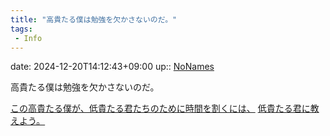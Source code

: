 ```yaml
---
title: "高貴たる僕は勉強を欠かさないのだ。"
tags:
 - Info
---
```


date: 2024-12-20T14:12:43+09:00
up:: [NoNames](../Bar/Novel/Chaos/NoNames.md)

高貴たる僕は勉強を欠かさないのだ。

[この高貴たる僕が、低貴たる君たちのために時間を割くには、](この高貴たる僕が、低貴たる君たちのために時間を割くには、.md)
[低貴たる君に教えよう。](低貴たる君に教えよう。.md)